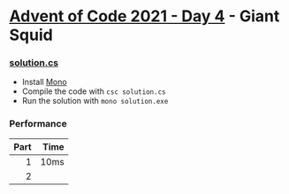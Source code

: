 # [Advent of Code 2021 - Day 4](https://adventofcode.com/2021/day/4) - Giant Squid

### [solution.cs](./solution.cs)
- Install [Mono](https://www.mono-project.com/)
- Compile the code with `csc solution.cs`
- Run the solution with `mono solution.exe`

### Performance

| Part | Time |
| ---: | ---: |
|    1 | 10ms |
|    2 |      |
